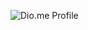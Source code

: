 ![Dio.me Profile](https://github.com/reinaldoalbuquerque/dio-lab-open-source/blob/main/community/reinaldoalbuquerque.png)
